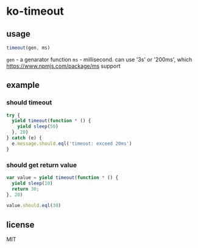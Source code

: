 # ko-timeout

## usage

```js
timeout(gen, ms)
```

`gen` - a genarator function
`ms` - millisecond. can use '3s' or '200ms', which https://www.npmjs.com/package/ms support

## example

### should timeout

```js
try {
  yield timeout(function * () {
    yield sleep(50)
  }, 20)
} catch (e) {
  e.message.should.eql('timeout: exceed 20ms')
}
```

### should get return value


```js
var value = yield timeout(function * () {
  yield sleep(10)
  return 30;
}, 20)

value.should.eql(30)
```

## license

MIT